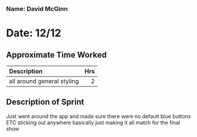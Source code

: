 ### Name: David McGinn
# Date: 12/12

## Approximate Time Worked

| Description                             | Hrs  |
| :---------------------------------------| ---: |
| all around general styling              | 2    |



## Description of Sprint
Just went around the app and made sure there were no default blue buttons ETC sticking out anywhere
basically just making it all match for the final show
